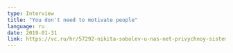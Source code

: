 ```yaml
---
type: Interview
title: "You don't need to motivate people"
language: ru
date: 2019-01-31
link: https://vc.ru/hr/57292-nikita-sobolev-u-nas-net-privychnoy-sistemy-motivacii-my-prosto-horosho-platim
---
```

